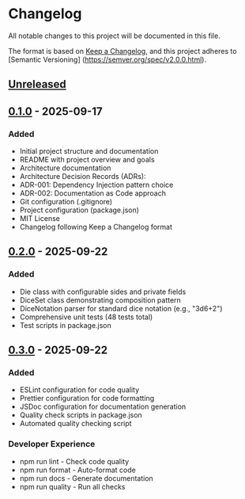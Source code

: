 # Changelog

All notable changes to this project will be documented in this file.

The format is based on [Keep a Changelog](https://keepachangelog.com/en/1.0.0/),
and this project adheres to [Semantic Versioning]
(https://semver.org/spec/v2.0.0.html).

## [Unreleased]

## [0.1.0] - 2025-09-17

### Added

- Initial project structure and documentation
- README with project overview and goals
- Architecture documentation
- Architecture Decision Records (ADRs):
- ADR-001: Dependency Injection pattern choice
- ADR-002: Documentation as Code approach
- Git configuration (.gitignore)
- Project configuration (package.json)
- MIT License
- Changelog following Keep a Changelog format

[Unreleased]: https://github.com/tbolcer/lab3/compare/v0.1.0...HEAD
[0.1.0]: https://github.com/tbolcer/lab3/releases/tag/v0.1.0

## [0.2.0] - 2025-09-22

### Added

- Die class with configurable sides and private fields
- DiceSet class demonstrating composition pattern
- DiceNotation parser for standard dice notation (e.g., "3d6+2")
- Comprehensive unit tests (48 tests total)
- Test scripts in package.json

[Unreleased]: https://github.com/tbolcer/lab3/v0.2.0...HEAD
[0.2.0]: https://github.com/tbolcer/lab3/releases/tag/v0.2.0

## [0.3.0] - 2025-09-22

### Added

- ESLint configuration for code quality
- Prettier configuration for code formatting
- JSDoc configuration for documentation generation
- Quality check scripts in package.json
- Automated quality checking script

### Developer Experience

- npm run lint - Check code quality
- npm run format - Auto-format code
- npm run docs - Generate documentation
- npm run quality - Run all checks

[Unreleased]: https://github.com/tbolcer/lab3/v0.3.0...HEAD
[0.3.0]: https://github.com/tbolcer/lab3/releases/tag/v0.3.0